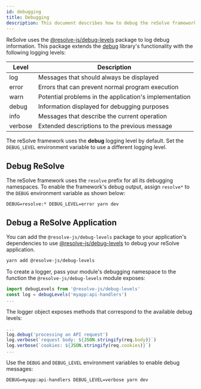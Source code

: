```yaml
---
id: debugging
title: Debugging
description: This document describes how to debug the reSolve framework and reSolve-based applications.
---
```


ReSolve uses the [@resolve-js/debug-levels](https://www.npmjs.com/package/@resolve-js/debug-levels) package to log debug information. This package extends the [debug](https://www.npmjs.com/package/debug) library's functionality with the following logging levels:

| Level   | Description                                            |
| ------- | ------------------------------------------------------ |
| log     | Messages that should always be displayed               |
| error   | Errors that can prevent normal program execution       |
| warn    | Potential problems in the application's implementation |
| debug   | Information displayed for debugging purposes           |
| info    | Messages that describe the current operation           |
| verbose | Extended descriptions to the previous message          |

The reSolve framework uses the **debug** logging level by default. Set the `DEBUG_LEVEL` environment variable to use a different logging level.

## Debug ReSolve

The reSolve framework uses the `resolve` prefix for all its debugging namespaces. To enable the framework's debug output, assign `resolve*` to the `DEBUG` environment variable as shown below:

```
DEBUG=resolve:* DEBUG_LEVEL=error yarn dev
```

## Debug a ReSolve Application

You can add the `@resolve-js/debug-levels` package to your application's dependencies to use [@resolve-js/debug-levels](https://www.npmjs.com/package/@resolve-js/debug-levels) to debug your reSolve application.

```
yarn add @resolve-js/debug-levels
```

To create a logger, pass your module's debugging namespace to the function the `@resolve-js/debug-levels` module exposes:

```js
import debugLevels from '@resolve-js/debug-levels'
const log = debugLevels('myapp:api-handlers')
...
```

The logger object exposes methods that correspond to the available debug levels:

```js
...
log.debug('processing an API request')
log.verbose(`request body: ${JSON.stringify(req.body)}`)
log.verbose(`cookies: ${JSON.stringify(req.cookies)}`)
...
```

Use the `DEBUG` and `DEBUG_LEVEL` environment variables to enable debug messages:

```
DEBUG=myapp:api-handlers DEBUG_LEVEL=verbose yarn dev
```
